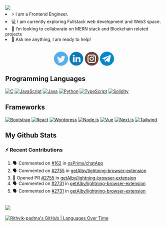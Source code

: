 <a href="https://git.io/typing-svg">
    <img src="https://readme-typing-svg.herokuapp.com/?width=450&lines=Hey👋;This+is+Rithvik;Happy+to+connect!&size=30&weight=800">
</a>

<li>⚡ I am a Frontend Engineer.</li>
<li>💻 I am currently exploring Fullstack web development and Web3 space.</li>
<li>👯 I’m looking to collaborate on MERN stack and Blockchain related projects</li>
<li>💬 Ask me anything, I am ready to help!</li>
<br/>
    
<p align="center">
    <a href="https://twitter.com/Rithvik_op"><img align="center" src="https://raw.githubusercontent.com/Rithvik-padma/Rithvik-padma/main/assets/twitter.svg" alt="Rithvik" height="45" width="45" /></a>
    <a href="https://www.linkedin.com/in/sai-rithvik-padma-6229ba224" target="blank"><img align="center" src="https://raw.githubusercontent.com/Rithvik-padma/Rithvik-padma/main/assets/linkedin.svg" alt="Sai-Rithvik-padma" height="45" width="45" /></a>
    <a href="https://www.instagram.com/rithvikp03"><img align="center" src="https://raw.githubusercontent.com/Rithvik-padma/Rithvik-padma/main/assets/instagram.svg" alt="Rithvik-padma" height="45" width="45" /></a>
    <a href="https://telegram.dog/Do_nt_Be_afraid"><img align="center" src="https://raw.githubusercontent.com/Prince-Mendiratta/Prince-Mendiratta/main/assets/telegram.svg" alt="DontBeAfraid" height="45" width="45" /></a>
</p>

## Programming Languages  

<p>
    <a href="#"><img alt="C" align="center" src="https://custom-icon-badges.herokuapp.com/badge/C-03599C.svg?style=for-the-badge&logo=c-in-hexagon&logoColor=white" height="20"></a>
    <a href="#"><img alt="JavaScript" align="center" src="https://img.shields.io/badge/JavaScript-F7DF1E.svg?style=for-the-badge&logo=javascript&logoColor=black" height="20"></a>
    <a href="#"><img alt="Java" align="center" src="https://img.shields.io/badge/Java-%23ED8B00.svg?style=for-the-badge&logo=openjdk&logoColor=white" height="20"></a>
    <a href="#"><img alt="Python" align="center" src="https://img.shields.io/badge/Python-14354C.svg?style=for-the-badge&logo=python&logoColor=white" height="20"></a>
    <a href="#"><img alt="TypeScript" align="center" src="https://img.shields.io/badge/TypeScript-007ACC.svg?style=for-the-badge&logo=typescript&logoColor=white" height="20"></a>
    <a href="#"><img alt="Solidity" align="center" src="https://img.shields.io/badge/Solidity-000000.svg?style=for-the-badge&logo=solidity&logoColor=white" height="21.85"></a>
</p>

## Frameworks

<flex>
    <a href="#"><img alt="Bootstrap" align="center" src="https://img.shields.io/badge/Bootstrap-7952B3.svg?style=for-the-badge&logo=bootstrap&logoColor=white" height="20"></a>
    <a href="#"><img alt="React" align="center" src="https://img.shields.io/badge/React-20232a.svg?style=for-the-badge&logo=react&logoColor=%2361DAFB" height="22"></a>
    <a href="#"><img alt="Wordpress" align="center" src="https://img.shields.io/badge/Wordpress-21759B?style=for-the-badge&logo=wordpress&logoColor=white" height="20"></a>
    <a href="#"><img alt="Node.js" align="center" src="https://img.shields.io/badge/Node.js-43853D.svg?style=for-the-badge&logo=node.js&logoColor=white" height="20"></a>
    <a href="#"><img alt="Vue" align="center" src="https://img.shields.io/badge/Vue-41B883.svg?style=for-the-badge&logo=vue.js&logoColor=white" height="20"></a>
    <a href="#"><img alt="Next.js" align="center" src="https://img.shields.io/badge/Next-000000.svg?style=for-the-badge&logo=next.js&logoColor=white" height="22.5"></a>
    <a href="#"><img alt="Tailwind" align="center" src="https://img.shields.io/badge/tailwindcss-%2338B2AC.svg?style=for-the-badge&logo=tailwind-css&logoColor=white" height="20"></a>
</flex>

## My Github Stats

### ⚡ Recent Contributions
<!--START_SECTION:activity-->
1. 🗣 Commented on [#162](https://github.com/osPrims/chatApp/issues/162#issuecomment-1722516836) in [osPrims/chatApp](https://github.com/osPrims/chatApp)
2. 🗣 Commented on [#2755](https://github.com/getAlby/lightning-browser-extension/pull/2755#issuecomment-1722493232) in [getAlby/lightning-browser-extension](https://github.com/getAlby/lightning-browser-extension)
3. 💪 Opened PR [#2755](https://github.com/getAlby/lightning-browser-extension/pull/2755) in [getAlby/lightning-browser-extension](https://github.com/getAlby/lightning-browser-extension)
4. 🗣 Commented on [#2731](https://github.com/getAlby/lightning-browser-extension/pull/2731#issuecomment-1719746678) in [getAlby/lightning-browser-extension](https://github.com/getAlby/lightning-browser-extension)
5. 🗣 Commented on [#2731](https://github.com/getAlby/lightning-browser-extension/pull/2731#issuecomment-1719102655) in [getAlby/lightning-browser-extension](https://github.com/getAlby/lightning-browser-extension)
<!--END_SECTION:activity-->   

<br/>
<img src="https://streak-stats.demolab.com?user=Rithvik-padma&theme=radical&hide_border=true" width=600em /></p>

[![Rithvik-padma's GitHub | Languages Over Time](https://stats.quine.sh/Rithvik-padma/languages-over-time?theme=dark)](https://quine.sh?utm_source=widgets&utm_campaign=Rithvik-padma)


